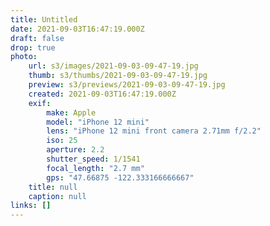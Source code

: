 ```yaml
---
title: Untitled
date: 2021-09-03T16:47:19.000Z
draft: false
drop: true
photo:
    url: s3/images/2021-09-03-09-47-19.jpg
    thumb: s3/thumbs/2021-09-03-09-47-19.jpg
    preview: s3/previews/2021-09-03-09-47-19.jpg
    created: 2021-09-03T16:47:19.000Z
    exif:
        make: Apple
        model: "iPhone 12 mini"
        lens: "iPhone 12 mini front camera 2.71mm f/2.2"
        iso: 25
        aperture: 2.2
        shutter_speed: 1/1541
        focal_length: "2.7 mm"
        gps: "47.66875 -122.333166666667"
    title: null
    caption: null
links: []
---
```

